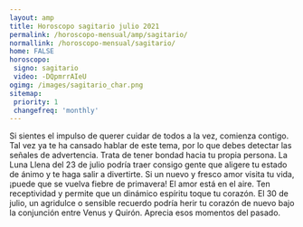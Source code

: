 ```yaml
---
layout: amp
title: Horoscopo sagitario julio 2021 
permalink: /horoscopo-mensual/amp/sagitario/
normallink: /horoscopo-mensual/sagitario/
home: FALSE
horoscopo:
 signo: sagitario
 video: -DQpmrrAIeU
ogimg: /images/sagitario_char.png
sitemap:
 priority: 1
 changefreq: 'monthly'
---
```



Si sientes el impulso de querer cuidar de todos a la vez, comienza contigo. Tal vez ya te ha cansado hablar de este tema, por lo que debes detectar las señales de advertencia. Trata de tener bondad hacia tu propia persona. La Luna Llena del 23 de julio podría traer consigo gente que aligere tu estado de ánimo y te haga salir a divertirte. Si un nuevo y fresco amor visita tu vida, ¡puede que se vuelva fiebre de primavera! El amor está en el aire. Ten receptividad y permite que un dinámico espíritu toque tu corazón. El 30 de julio, un agridulce o sensible recuerdo podría herir tu corazón de nuevo bajo la conjunción entre Venus y Quirón. Aprecia esos momentos del pasado.
